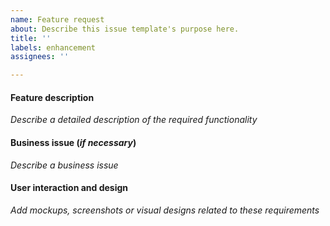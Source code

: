 ```yaml
---
name: Feature request
about: Describe this issue template's purpose here.
title: ''
labels: enhancement
assignees: ''

---
```


#### Feature description
_Describe a detailed description of the required functionality_

#### Business issue (_if necessary_)
_Describe a business issue_

#### User interaction and design
_Add mockups, screenshots or visual designs related to these requirements_
